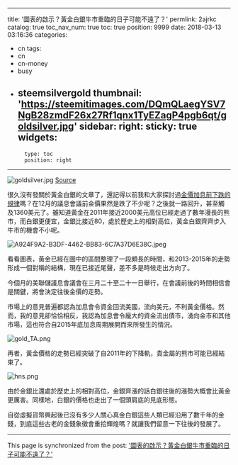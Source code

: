 
---
title: '圖表的啟示？黃金白銀牛市重臨的日子可能不遠了？'
permlink: 2ajrkc
catalog: true
toc_nav_num: true
toc: true
position: 9999
date: 2018-03-13 03:16:36
categories:
- cn
tags:
- cn
- cn-money
- busy
- steemsilvergold
thumbnail: 'https://steemitimages.com/DQmQLaegYSV7NgB28zmdF26x27Rf1qnx1TyEZagP4pgb6qt/goldsilver.jpg'
sidebar:
    right:
        sticky: true
widgets:
    -
        type: toc
        position: right
---


![goldsilver.jpg](https://steemitimages.com/DQmQLaegYSV7NgB28zmdF26x27Rf1qnx1TyEZagP4pgb6qt/goldsilver.jpg)
[Source](https://www.investopedia.com/articles/investing/080316/historical-guide-goldsilver-ratio.asp)

很久沒有發關於黃金白銀的文章了，還記得以前我和大家探討過[金價加息前下跌的規律](https://steemit.com/cn/@htliao/6zxpbw)嗎？在12月的議息會議前金價果然是跌了不少呢？之後就一路回升，甚至觸及1360美元了。雖知道黃金在2011年接近2000美元高位已經走過了數年漫長的熊市，而白銀更便宜，金銀比接近80，處於歷史上的相對高位，黃金白銀齊齊步入牛市的機會不小呢。

![A924F9A2-B3DF-4462-BB83-6C7A37D6E38C.jpeg](https://steemitimages.com/DQmdhM9xmuHkXxPfghK6EApdnd7P9TWToab74WDFFrPcb2E/A924F9A2-B3DF-4462-BB83-6C7A37D6E38C.jpeg)


看看圖表，黃金已經在圖中的區間整理了一段頗長的時間，和2013-2015年的走勢形成一個對稱的結構，現在已接近尾聲，差不多是時候走出方向了。


今個月的美聯儲議息會議會在三月二十至二十一日舉行，在會議前後的時間相信會是關鍵，將會決定往後金價的走勢。

市場上的意見普遍都認為加息會令資金回流美國，流向美元，不利黃金價格。然而，我的意見卻恰恰相反，我認為加息會令龐大的資金流出債市，湧向金市和其他市場，這也符合自2015年底加息周期展開而來所發生的情況。



![gold_TA.png](https://steemitimages.com/DQmeRWnHYkJmowxzqz35imjuff8xXofnq9wotemVmDxqUN7/gold_TA.png)

再者，黃金價格的走勢已經突破了自2011年的下降軌，貴金屬的熊市可能已經結束了。

![hns.png](https://steemitimages.com/DQmUG4jbERY1gHwybbwutmnqkF8NDTaCyxfKKXaLGg2UCsb/hns.png)

由於金銀比還處於歷史上的相對高位，金銀齊漲的話白銀往後的漲勢大概會比黃金更厲害。同樣地，白銀的價格也走出了一個頭肩底的見底形態。

自從虛擬貨幣興起後已沒有多少人關心真金白銀這些人類已經沿用了數千年的金錢，到底這些古老的金錢象徵會重拾輝煌嗎？就讓我們留意一下往後的發展了。

- - -

This page is synchronized from the post: ['圖表的啟示？黃金白銀牛市重臨的日子可能不遠了？'](https://steemit.com/@htliao/2ajrkc)
